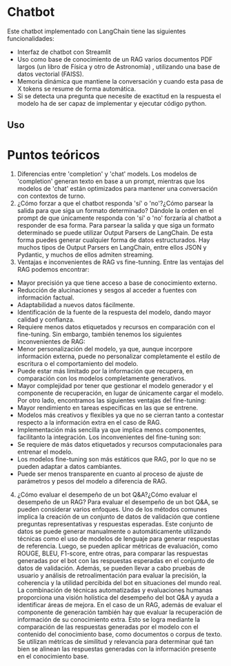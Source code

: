 # Chatbot

Este chatbot implementado con LangChain tiene las siguientes funcionalidades:
- Interfaz de chatbot con Streamlit
- Uso como base de conocimiento de un RAG varios documentos PDF largos (un libro de Física y otro de Astronomía)
, utilizando una base de datos vectorial (FAISS).
- Memoria dinámica que mantiene la conversación y cuando esta pasa de X tokens se resume de forma automática.
- Si se detecta una pregunta que necesite de exactitud en la respuesta el modelo ha de ser capaz de implementar y 
ejecutar código python.

## Uso


# Puntos teóricos

1. Diferencias entre 'completion' y 'chat' models.
Los modelos de 'completion' generan texto en base a un prompt, mientras que los modelos de 'chat' están optimizados
para mantener una conversación con contextos de turno.
2. ¿Cómo forzar a que el chatbot responda 'sí' o 'no'?¿Cómo parsear la salida para que siga un formato determinado?
Dándole la orden en el prompt de que únicamente responda con 'sí' o 'no' forzaría al chatbot a responder de esa forma.
Para parsear la salida y que siga un formato determinado se puede utilizar Output Parsers de LangChain. De esta forma puedes
generar cualquier forma de datos estructurados. Hay muchos tipos de Output Parsers en LangChain, entre ellos JSON y
Pydantic, y muchos de ellos admiten streaming.
3. Ventajas e inconvenientes de RAG vs fine-tunning.
Entre las ventajas del RAG podemos encontrar:
- Mayor precisión ya que tiene acceso a base de conocimiento externo.
- Reducción de alucinaciones y sesgos al acceder a fuentes con información factual.
- Adaptabilidad a nuevos datos fácilmente.
- Identificación de la fuente de la respuesta del modelo, dando mayor calidad y confianza.
- Requiere menos datos etiquetados y recursos en comparación con el fine-tuning.
Sin embargo, también tenemos los siguientes inconvenientes de RAG:
- Menor personalización del modelo, ya que, aunque incorpore información externa, puede no personalizar completamente 
el estilo de escritura o el comportamiento del modelo.
- Puede estar más limitado por la información que recupera, en comparación con los modelos completamente generativos.
- Mayor complejidad por tener que gestionar el modelo generador y el componente de recuperación, en lugar de únicamente
cargar el modelo.
Por otro lado, encontramos las siguientes ventajas del fine-tuning:
- Mayor rendimiento en tareas específicas en las que se entrene.
- Modelos más creativos y flexibles ya que no se cierran tanto a contestar respecto a la información extra en el caso de RAG.
- Implementación más sencilla ya que implica menos componentes, facilitanto la integración.
Los inconvenientes del fine-tuning son:
- Se requiere de más datos etiquetados y recursos computacionales para entrenar el modelo.
- Los modelos fine-tuning son más estáticos que RAG, por lo que no se pueden adaptar a datos cambiantes.
- Puede ser menos transparente en cuanto al proceso de ajuste de parámetros y pesos del modelo a diferencia de RAG.
4. ¿Cómo evaluar el desempeño de un bot Q&A?¿Cómo evaluar el desempeño de un RAG?
Para evaluar el desempeño de un bot Q&A, se pueden considerar varios enfoques. Uno de los 
métodos comunes implica la creación de un conjunto de datos de validación que contiene preguntas representativas y 
respuestas esperadas. Este conjunto de datos se puede generar manualmente o automáticamente utilizando técnicas como 
el uso de modelos de lenguaje para generar respuestas de referencia. Luego, se pueden aplicar métricas de 
evaluación, como ROUGE, BLEU, F1-score, entre otras, para comparar las respuestas generadas por el bot con las 
respuestas esperadas en el conjunto de datos de validación. Además, se pueden llevar a cabo pruebas de usuario y 
análisis de retroalimentación para evaluar la precisión, la coherencia y la utilidad percibida del bot en 
situaciones del mundo real. La combinación de técnicas automatizadas y evaluaciones humanas proporciona una 
visión holística del desempeño del bot Q&A y ayuda a identificar áreas de mejora. 
En el caso de un RAG, además de evaluar el componente de generación también hay que evaluar la recuperación de 
información de su conocimiento extra. Esto se logra mediante la comparación de las respuestas generadas por el modelo 
con el contenido del conocimiento base, como documentos o corpus de texto. Se utilizan métricas de similitud y 
relevancia para determinar qué tan bien se alinean las respuestas generadas con la información presente en el conocimiento base. 
